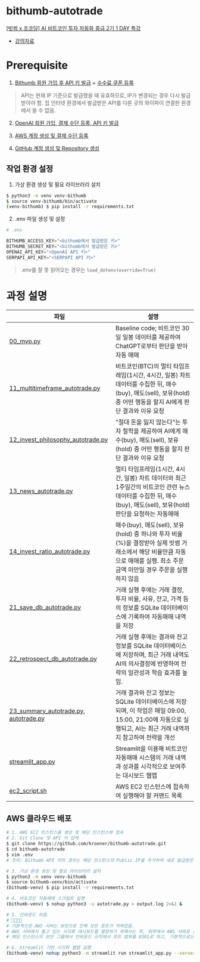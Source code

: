 # bithumb-autotrade

[[빗썸 x 조코딩] AI 비트코인 투자 자동화 중급 2기 1 DAY 특강](https://event-us.kr/jocoding/event/104209)
- [강의자료](https://jocoding.net/gptbitcoin-bithumb)

# Prerequisite
1. [Bithumb 회원 가입 후 API 키 발급](https://www.bithumb.com/react/api-support/management-api) + [수수료 쿠폰 등록](https://www.bithumb.com/react/info/fee/trade)

> API는 현재 IP 기준으로 발급했을 때 유효하므로, IP가 변경되는 경우 다시 발급받아야 함. 집 인터넷 환경에서 발급받은 API를 다른 곳의 와이파이 연결한 환경에서 쓸 수 없음.

2. [OpenAI 회원 가입, 결제 수단 등록, API 키 발급](https://platform.openai.com/)

3. [AWS 계정 생성 및 결제 수단 등록](https://aws.amazon.com/console/)

4. [GitHub 계정 생성 및 Repository 생성](https://github.com/)

## 작업 환경 설정

1. 가상 환경 생성 및 필요 라이브러리 설치
```bash
$ python3 -m venv venv-bithumb
$ source venv-bithumb/bin/activate
(venv-bithumb) $ pip install -r requirements.txt
```

2. .env 파일 생성 및 설정
```python
# .env

BITHUMB_ACCESS_KEY="<bithumb에서 발급받은 키>"
BITHUMB_SECRET_KEY="<bithumb에서 발급받은 키>"
OPENAI_API_KEY="<OpenAI API 키>"
SERPAPI_API_KEY="<SERPAPI API 키>"
```

> .env를 잘 못 읽어오는 경우는 `load_dotenv(override=True)`

# 과정 설명

|파일|설명|
|---|---|
|[00_mvp.py](./00_mvp.py)|Baseline code; 비트코인 30일 일봉 데이터를 제공하여 ChatGPT로부터 판단을 받아 자동 매매|
|[11_multitimeframe_autotrade.py](./11_multitimeframe_autotrade.py)|비트코인(BTC)의 멀티 타임프레임(1시간, 4시간, 일봉) 차트 데이터를 수집한 뒤, 매수(buy), 매도(sell), 보유(hold) 중 어떤 행동을 할지 AI에게 판단 결과와 이유 요청|
|[12_invest_philosophy_autotrade.py](./12_invest_philosophy_autotrade.py)|"절대 돈을 잃지 않는다"는 투자 철학을 제공하여 AI에게 매수(buy), 매도(sell), 보유(hold) 중 어떤 행동을 할지 판단 결과와 이유 요청|
|[13_news_autotrade.py](./13_news_autotrade.py)|멀티 타임프레임(1시간, 4시간, 일봉) 차트 데이터와 최근 1주일간의 비트코인 관련 뉴스 데이터를 수집한 뒤, 매수(buy), 매도(sell), 보유(hold) 판단을 요청하는 자동매매|
|[14_invest_ratio_autotrade.py](./14_invest_ratio_autotrade.py)|매수(buy), 매도(sell), 보유(hold) 중 하나와 투자 비율(%)을 결정받아 실제 빗썸 거래소에서 해당 비율만큼 자동으로 매매를 실행. 최소 주문 금액 미만일 경우 주문을 실행하지 않음|
|[21_save_db_autotrade.py](./21_save_db_autotrade.py)|거래 실행 후에는 거래 결정, 투자 비율, 사유, 잔고, 가격 등의 정보를 SQLite 데이터베이스에 기록하여 자동매매 내역을 저장|
|[22_retrospect_db_autotrade.py](./22_retrospect_db_autotrade.py)|거래 실행 후에는 결과와 잔고 정보를 SQLite 데이터베이스에 저장하며, 최근 거래 내역도 AI의 의사결정에 반영하여 전략의 일관성과 학습 효과를 높임.|
|[23_summary_autotrade.py](./23_summary_autotrade.py), [autotrade.py](./autotrade.py)|거래 결과와 잔고 정보는 SQLite 데이터베이스에 저장되며, 이 작업은 매일 09:00, 15:00, 21:00에 자동으로 실행되고, AI는 최근 거래 내역까지 참고하여 전략을 개선|
|[streamlit_app.py](./streamlit_app.py)|Streamlit을 이용해 비트코인 자동매매 시스템의 거래 내역과 성과를 시각적으로 보여주는 대시보드 웹앱|
|[ec2_script.sh](./ec2_script.sh)|AWS EC2 인스턴스에 접속하여 실행해야 할 커맨드 목록|

## AWS 클라우드 배포

```bash
# 1. AWS EC2 인스턴스를 생성 및 해당 인스턴스에 접속
# 2. Git Clone 및 API 키 입력
$ git clone https://github.com/krooner/bithumb-autotrade.git
$ cd bithumb-autotrade
$ vim .env
# 주의: Bithumb API 키의 경우는 해당 인스턴스의 Public IP를 추가하여 새로 발급받은 것을 입력해야함.

# 3. 가상 환경 생성 및 필요 라이브러리 설치
$ python3 -m venv venv-bithumb
$ source bithumb-venv/bin/activate
(bithumb-venv) $ pip install -r requirements.txt

# 4. 비트코인 자동매매 스크립트 실행
(bithumb-venv) $ nohup python3 -u autotrade.py > output.log 2>&1 &

# 5. 인바운드 허용.
# 🚨🚨🚨🚨
# 기본적으로 AWS 서버는 보안으로 인해 모든 포트가 막혀있음.
# AWS 서버에서 돌고 있는 시각화 대시보드를 열람하기 위해서는 즉, 외부에서 AWS 서버로 들어오는 Inbound Request를 특정 포트 (여기서는 8501) 에 대해 허용해야 한다!
# 해당 인스턴스의 보안 그룹에서 인바운드 규칙에서 포트 범위를 8501로 하고, 기본적으로는 모든 IP (0.0.0.0) 가 접근할 수 있도록 허용한다.

# 6. Streamlit 기반 시각화 웹앱 실행
(bithumb-venv) nohup python3 -m streamlit run streamlit_app.py --server.port 8501 > streamlit.log 2>&1 &
```
